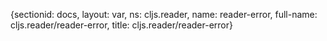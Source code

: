 {sectionid: docs, layout: var, ns: cljs.reader, name: reader-error, full-name: cljs.reader/reader-error,
  title: cljs.reader/reader-error}
